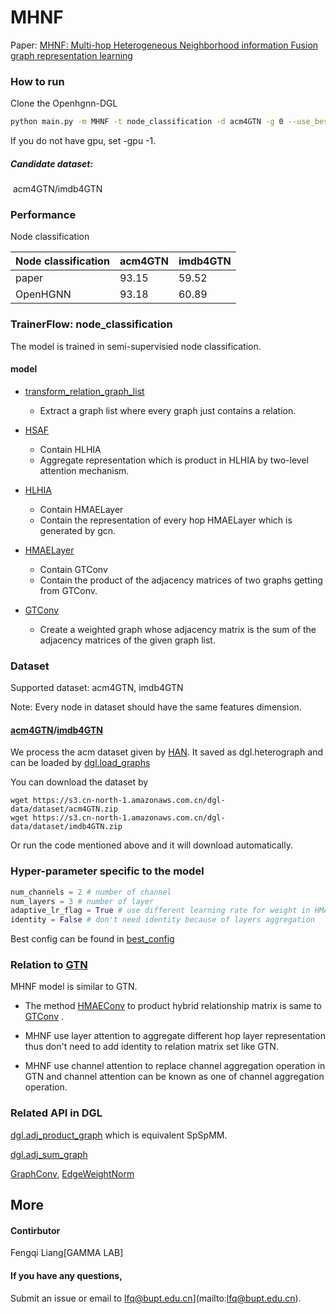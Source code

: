 # MHNF

Paper: [MHNF: Multi-hop Heterogeneous Neighborhood information Fusion graph representation learning](https://arxiv.org/pdf/2106.09289.pdf)

### How to run

Clone the Openhgnn-DGL

```bash
python main.py -m MHNF -t node_classification -d acm4GTN -g 0 --use_best_config
```

If you do not have gpu, set -gpu -1.

##### Candidate dataset: 

​	acm4GTN/imdb4GTN

### Performance

Node classification 

| Node classification | acm4GTN | imdb4GTN |
| ------------------- | ------- | -------- |
| paper               | 93.15   | 59.52    |
| OpenHGNN            | 93.18   | 60.89    |

### TrainerFlow: node_classification

The model is  trained in semi-supervisied node classification.

#### model

- [transform_relation_graph_list](../../utils/utils.py)
  - Extract a  graph list where every graph just contains a relation.
- [HSAF](../../models/MHNF.py)
  - Contain HLHIA
  - Aggregate representation which is product in HLHIA by two-level attention mechanism. 

- [HLHIA](../../models/MHNF.py)
  - Contain HMAELayer
  - Contain the representation of every hop HMAELayer  which is generated by gcn.

- [HMAELayer](../../models/MHNF.py)
  - Contain GTConv
  - Contain the product of the adjacency matrices of two graphs getting from GTConv.
- [GTConv](../../models/MHNF.py)
  - Create a weighted graph whose adjacency matrix is the sum of the adjacency matrices of the given graph list.

### Dataset

Supported dataset: acm4GTN, imdb4GTN

Note: Every node in dataset should have the same features dimension.

#### [acm4GTN](../../dataset/#ACM)/[imdb4GTN](../../dataset/#IMDB)

We process the acm dataset given by [HAN](https://github.com/Jhy1993/HAN). It saved as dgl.heterograph and can be loaded by [dgl.load_graphs](https://docs.dgl.ai/en/latest/generated/dgl.load_graphs.html)

You can download the dataset by

```
wget https://s3.cn-north-1.amazonaws.com.cn/dgl-data/dataset/acm4GTN.zip
wget https://s3.cn-north-1.amazonaws.com.cn/dgl-data/dataset/imdb4GTN.zip
```

Or run the code mentioned above and it will download automatically.

### Hyper-parameter specific to the model

```python
num_channels = 2 # number of channel
num_layers = 3 # number of layer
adaptive_lr_flag = True # use different learning rate for weight in HMAELayer.
identity = False # don't need identity because of layers aggregation
```

Best config can be found in [best_config](../../utils/best_config.py)

### Relation to [GTN](../GTN/README.md)

MHNF model is similar to GTN. 

- The method [HMAEConv](../../models/MHNF.py) to product hybrid relationship matrix is same to [GTConv](../../models/GTN_sparse.py) .
- MHNF use layer attention to  aggregate different hop layer representation thus don't need to add identity to relation matrix set like GTN.

- MHNF use channel attention to replace channel aggregation operation in GTN and channel attention can be known as one of channel aggregation operation.

### Related API in DGL

[dgl.adj_product_graph](https://docs.dgl.ai/en/latest/generated/dgl.adj_product_graph.html#dgl-adj-product-graph) which is equivalent SpSpMM.

[dgl.adj_sum_graph](https://docs.dgl.ai/en/latest/generated/dgl.adj_sum_graph.html#dgl.adj_sum_graph)

[GraphConv](https://docs.dgl.ai/en/latest/api/python/nn.pytorch.html?#graphconv), [EdgeWeightNorm](https://docs.dgl.ai/en/latest/api/python/nn.pytorch.html?#edgeweightnorm)

## More

#### Contirbutor

Fengqi Liang[GAMMA LAB]

#### If you have any questions,

Submit an issue or email to  lfq@bupt.edu.cn](mailto:lfq@bupt.edu.cn).

